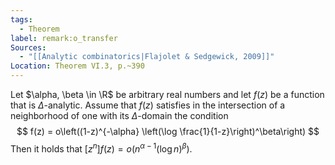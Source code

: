 ```yaml
---
tags:
  - Theorem
label: remark:o_transfer
Sources:
  - "[[Analytic combinatorics|Flajolet & Sedgewick, 2009]]"
Location: Theorem VI.3, p.~390
---
```

Let $\alpha, \beta \in \R$ be arbitrary real numbers and let $f(z)$ be a function that is $\Delta$-analytic. 
Assume that $f(z)$ satisfies in the intersection of a neighborhood of one with its $\Delta$-domain the condition 
$$
f(z) = o\left((1-z)^{-\alpha} \left(\log \frac{1}{1-z}\right)^\beta\right)
$$
Then it holds that $[z^n]f(z) = o(n^{\alpha-1}(\log n)^\beta).$
